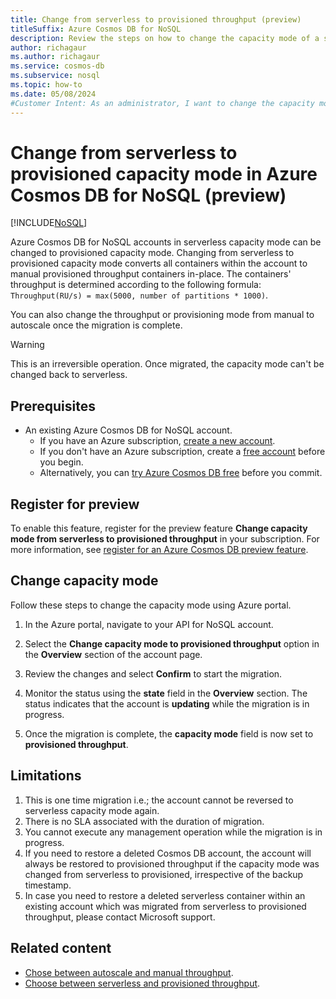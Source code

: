 ```yaml
---
title: Change from serverless to provisioned throughput (preview)
titleSuffix: Azure Cosmos DB for NoSQL
description: Review the steps on how to change the capacity mode of a serverless Azure Cosmos DB for NoSQL account to a provisioned capacity account.
author: richagaur
ms.author: richagaur
ms.service: cosmos-db
ms.subservice: nosql
ms.topic: how-to
ms.date: 05/08/2024
#Customer Intent: As an administrator, I want to change the capacity mode, so that I can migrate from serverless to provisioned capacity.
---
```

 
# Change from serverless to provisioned capacity mode in Azure Cosmos DB for NoSQL (preview)

[!INCLUDE[NoSQL](../includes/appliesto-nosql.md)]

Azure Cosmos DB for NoSQL accounts in serverless capacity mode can be changed to provisioned capacity mode. Changing from serverless to provisioned capacity mode converts all containers within the account to manual provisioned throughput containers in-place. The containers' throughput is determined according to the following formula: 
            `Throughput(RU/s) = max(5000, number of partitions * 1000)`.

You can also change the throughput or provisioning mode from manual to autoscale once the migration is complete.

> [!WARNING]
> This is an irreversible operation. Once migrated, the capacity mode can't be changed back to serverless.

## Prerequisites

- An existing Azure Cosmos DB for NoSQL account.
  - If you have an Azure subscription, [create a new account](how-to-create-account.md?tabs=azure-portal).
  - If you don't have an Azure subscription, create a [free account](https://azure.microsoft.com/free/?WT.mc_id=A261C142F) before you begin.
  - Alternatively, you can [try Azure Cosmos DB free](../try-free.md) before you commit.

## Register for preview


To enable this feature, register for the preview feature **Change capacity mode from serverless to provisioned throughput** in your subscription. For more information, see [register for an Azure Cosmos DB preview feature](../access-previews.md).

## Change capacity mode

Follow these steps to change the capacity mode using Azure portal.

1. In the Azure portal, navigate to your API for NoSQL account.

1. Select the **Change capacity mode to provisioned throughput** option in the **Overview** section of the account page.

1. Review the changes and select **Confirm** to start the migration.

1. Monitor the status using the **state** field in the **Overview** section. The status indicates that the account is **updating** while the migration is in progress.

1. Once the migration is complete, the **capacity mode** field is now set to **provisioned throughput**.

## Limitations

1. This is one time migration i.e.; the account cannot be reversed to serverless capacity mode again.
1. There is no SLA associated with the duration of migration. 
1. You cannot execute any management operation while the migration is in progress.
1. If you need to restore a deleted Cosmos DB account, the account will always be restored to provisioned throughput if the capacity mode was changed from serverless to provisioned, irrespective of the backup timestamp. 
1. In case you need to restore a deleted serverless container within an existing account which was migrated from serverless to provisioned throughput, please contact Microsoft support.

## Related content

- [Chose between autoscale and manual throughput](../how-to-choose-offer.md).
- [Choose between serverless and provisioned throughput](../throughput-serverless.md).

